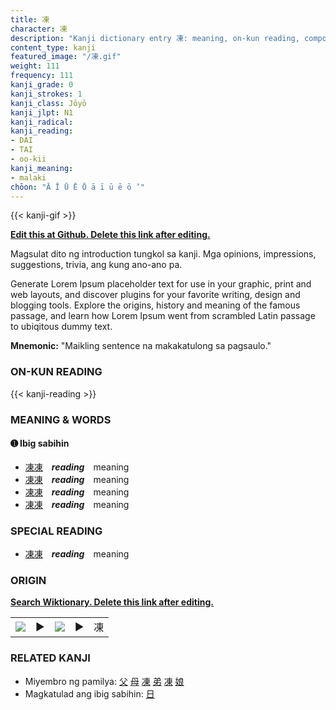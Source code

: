 ```yaml
---
title: 凍
character: 凍
description: "Kanji dictionary entry 凍: meaning, on-kun reading, compounds, origin, related kanji"
content_type: kanji
featured_image: "/凍.gif"
weight: 111
frequency: 111
kanji_grade: 0
kanji_strokes: 1
kanji_class: Jōyō
kanji_jlpt: N1
kanji_radical: 
kanji_reading: 
- DAI
- TAI
- oo-kii
kanji_meaning:
- malaki
chōon: "Ā Ī Ū Ē Ō ā ī ū ē ō ’"
---
```

[//]: # (Don't edit the line below. Kanji animated GIF code is automatically generated.)
{{< kanji-gif >}}

[//]: # (Edit below this line.)

**[Edit this at Github. Delete this link after editing.](https://github.com/tim0g/tim/tree/main/content/kanji/凍/index.md)**

Magsulat dito ng introduction tungkol sa kanji. Mga opinions, impressions, suggestions, trivia, ang kung ano-ano pa.

Generate Lorem Ipsum placeholder text for use in your graphic, print and web layouts, and discover plugins for your favorite writing, design and blogging tools. Explore the origins, history and meaning of the famous passage, and learn how Lorem Ipsum went from scrambled Latin passage to ubiqitous dummy text.
 
**Mnemonic:** "Maikling sentence na makakatulong sa pagsaulo."

### ON-KUN READING

[//]: # (Don't edit the line below. ON-KUN READING code is automatically generated.)
{{< kanji-reading >}}

### MEANING & WORDS

#### ➊ **Ibig sabihin**
  - [凍](../凍)[凍](../凍)　***reading***　meaning
  - [凍](../凍)[凍](../凍)　***reading***　meaning
  - [凍](../凍)[凍](../凍)　***reading***　meaning
  - [凍](../凍)[凍](../凍)　***reading***　meaning

### SPECIAL READING
  - [凍](../凍)[凍](../凍)　***reading***　meaning

### ORIGIN

**[Search Wiktionary. Delete this link after editing.](https://wiktionary.org/wiki/凍)**
<table class="kanji-table"><tr><td>
<img src="60px-凍-bronze.svg.png">
</td><td>▶</td><td>
<img src="60px-凍-oracle.svg.png">
</td><td>▶</td>
<td class="kanji-origin">凍</td>
</tr></table>

### RELATED KANJI
- Miyembro ng pamilya: [父](../父) [母](../母) [凍](../凍) [弟](../弟) [凍](../凍) [娘](../娘)
- Magkatulad ang ibig sabihin: [日](../日)
